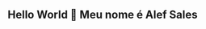 ## Hello World 👋 Meu nome é Alef Sales

<!--
**alefsales1-33/alefsales1-33** is a ✨ _special_ ✨ repository because its `README.md` (this file) appears on your GitHub profile.

🎓 Estudante de Análise e Desenvolvimento de Sistemas, em processo de formação para atuar como desenvolvedor Full Stack com foco em Java. Tenho grande interesse em expandir minhas habilidades em programação, banco de dados e arquitetura de sistemas, buscando unir teoria e prática para entregar soluções eficientes.

💼 Possuo experiência em processos e controle de produção, o que me trouxe visão analítica, organização e capacidade de otimizar fluxos de trabalho. Além disso, sou formado em Ciências Contábeis, o que me permite ter uma compreensão sólida de números, lógica e gestão.

🚀 Meu objetivo é construir uma carreira sólida na área de tecnologia, desenvolvendo aplicações completas e escaláveis, sempre alinhado às boas práticas e à evolução constante do mercado.
